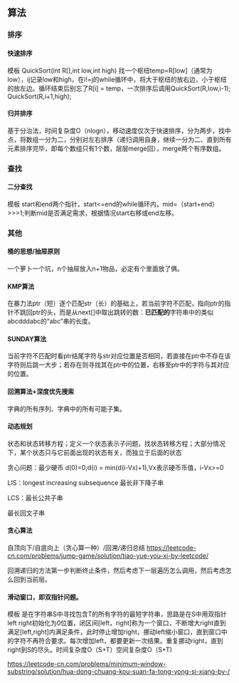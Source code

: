 ## 算法

### 排序
#### 快速排序
模板 QuickSort(int R[],int low,int high) 找一个枢纽temp=R[low]（通常为low），ij记录low和high，在i!=j的while循环中，将大于枢纽的放右边，小于枢纽的放左边。循环结束后别忘了R[i] = temp，一次排序后调用QuickSort(R,low,i-1); QuickSort(R,i+1,high);

#### 归并排序
基于分治法，时间复杂度O（nlogn），移动速度仅次于快速排序，分为两步，找中点，将数组一分为二，分别对左右排序（递归调用自身，继续一分为二、直到所有元素排序完毕，即每个数组只有1个数，层层merge回），merge两个有序数组。
### 查找
#### 二分查找
模板 start和end两个指针，start<=end的while循环内，mid=（start+end）>>>1;判断mid是否满足需求，根据情况start右移或end左移。

### 其他
#### 桶的思想/抽屉原则
一个萝卜一个坑，n个抽屉放入n+1物品，必定有个里面放了俩。

#### KMP算法
在暴力法ptr（短）逐个匹配str（长）的基础上，若当前字符不匹配，指向ptr的指针不跳回ptr的头，而是从next[]中取出跳转的数：**已匹配的**字符串中的类似abcdddabc的“abc”串的长度。

#### SUNDAY算法
当前字符不匹配时看ptr结尾字符与str对应位置是否相同，若直接在ptr中不存在该字符则后跳一大步；若存在则寻找其在ptr中的位置，右移至ptr中的字符与其对应的位置。

#### 回溯算法+深度优先搜索
字典的所有序列、字典中的所有可能子集。

#### 动态规划 
状态和状态转移方程；定义一个状态表示子问题，找状态转移方程；大部分情况下，某个状态只与它前面出现的状态有关，而独立于后面的状态

贪心问题：最少硬币 d(0)=0;d(i) = min(d(i-Vx)+1),Vx表示硬币币值，i-Vx>=0

LIS：longest increasing subsequence 最长非下降子串

LCS：最长公共子串

最长回文子串

#### 贪心算法
自顶向下/自底向上（贪心算一种）/回溯/递归总结 https://leetcode-cn.com/problems/jump-game/solution/tiao-yue-you-xi-by-leetcode/

回溯递归的方法第一步判断终止条件，然后考虑下一层遍历怎么调用，然后考虑怎么回到当前层。


#### 滑动窗口，即双指针问题。 
模板 是在字符串S中寻找包含T的所有字符的最短字符串，思路是在S中用双指针left right初始化为0位置，闭区间[left，right]称为一个窗口，不断增大right直到满足[left,right]内满足条件，此时停止增加right，挪动left缩小窗口，直到窗口中的字符不再符合要求。每次增加left，都要更新一次结果。重复挪动right，直到right到S的尽头。时间复杂度O（S+T）空间复杂度O（S+T)

https://leetcode-cn.com/problems/minimum-window-substring/solution/hua-dong-chuang-kou-suan-fa-tong-yong-si-xiang-by-/

